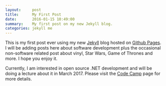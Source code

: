 ```yaml
---
layout:     post
title:      My First Post
date:       2016-01-15 10:49:00
summary:    My first post on my new Jekyll blog.
categories: jekyll me
---
```


This is my first post ever using my new [Jekyll](https://jekyllrb.com) blog hosted on [Github Pages](https://pages.github.com/). I will be adding posts here about software development plus the occasional non-software related post about vinyl, Star Wars, Game of Thrones and more. I hope you enjoy it.

Currently, I am interested in open source .NET development and will be doing a lecture about it in March 2017. Please visit the [Code Camp](/code-camp) page for more details.
